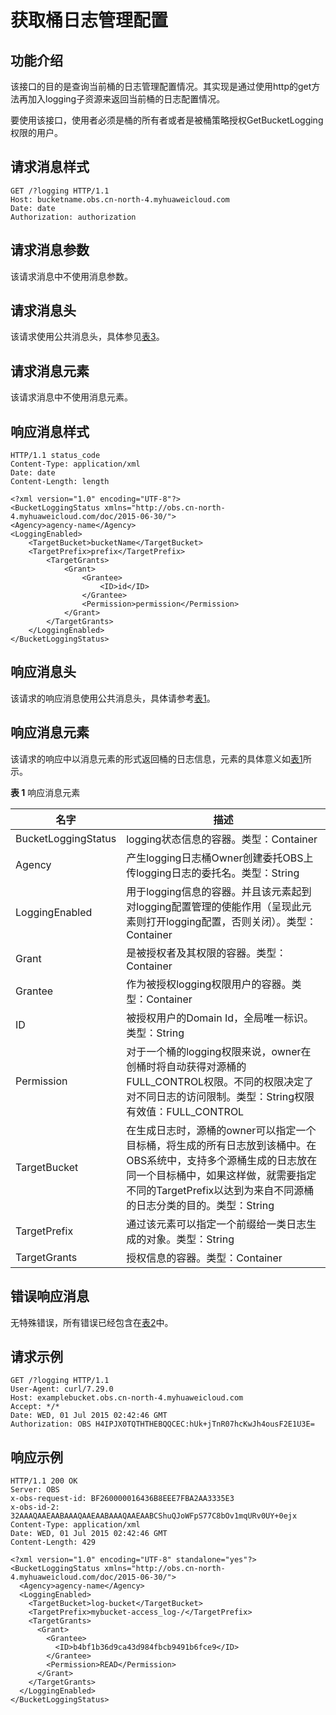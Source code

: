 # 获取桶日志管理配置<a name="obs_04_0033"></a>

## 功能介绍<a name="section5584184924715"></a>

该接口的目的是查询当前桶的日志管理配置情况。其实现是通过使用http的get方法再加入logging子资源来返回当前桶的日志配置情况。

要使用该接口，使用者必须是桶的所有者或者是被桶策略授权GetBucketLogging权限的用户。

## 请求消息样式<a name="section35617081"></a>

```
GET /?logging HTTP/1.1 
Host: bucketname.obs.cn-north-4.myhuaweicloud.com 
Date: date
Authorization: authorization
```

## 请求消息参数<a name="section52118276"></a>

该请求消息中不使用消息参数。

## 请求消息头<a name="section66411303"></a>

该请求使用公共消息头，具体参见[表3](构造请求.md#table25197309)。

## 请求消息元素<a name="section60830819"></a>

该请求消息中不使用消息元素。

## 响应消息样式<a name="section10606466"></a>

```
HTTP/1.1 status_code
Content-Type: application/xml 
Date: date
Content-Length: length

<?xml version="1.0" encoding="UTF-8"?> 
<BucketLoggingStatus xmlns="http://obs.cn-north-4.myhuaweicloud.com/doc/2015-06-30/"> 
<Agency>agency-name</Agency>
<LoggingEnabled> 
    <TargetBucket>bucketName</TargetBucket> 
    <TargetPrefix>prefix</TargetPrefix> 
        <TargetGrants> 
            <Grant> 
                <Grantee> 
                    <ID>id</ID> 
                </Grantee> 
                <Permission>permission</Permission> 
            </Grant> 
        </TargetGrants> 
    </LoggingEnabled> 
</BucketLoggingStatus>
```

## 响应消息头<a name="section28349331"></a>

该请求的响应消息使用公共消息头，具体请参考[表1](返回结果.md#d0e686)。

## 响应消息元素<a name="section53817393"></a>

该请求的响应中以消息元素的形式返回桶的日志信息，元素的具体意义如[表1](#table64048341152231)所示。

**表 1**  响应消息元素

|名字|描述|
|--|--|
|BucketLoggingStatus|logging状态信息的容器。类型：Container|
|Agency|产生logging日志桶Owner创建委托OBS上传logging日志的委托名。类型：String|
|LoggingEnabled|用于logging信息的容器。并且该元素起到对logging配置管理的使能作用（呈现此元素则打开logging配置，否则关闭）。类型：Container|
|Grant|是被授权者及其权限的容器。类型：Container|
|Grantee|作为被授权logging权限用户的容器。类型：Container|
|ID|被授权用户的Domain Id，全局唯一标识。类型：String|
|Permission|对于一个桶的logging权限来说，owner在创桶时将自动获得对源桶的FULL_CONTROL权限。不同的权限决定了对不同日志的访问限制。类型：String权限有效值：FULL_CONTROL | READ | WRITE|
|TargetBucket|在生成日志时，源桶的owner可以指定一个目标桶，将生成的所有日志放到该桶中。在OBS系统中，支持多个源桶生成的日志放在同一个目标桶中，如果这样做，就需要指定不同的TargetPrefix以达到为来自不同源桶的日志分类的目的。类型：String|
|TargetPrefix|通过该元素可以指定一个前缀给一类日志生成的对象。类型：String|
|TargetGrants|授权信息的容器。类型：Container|


## 错误响应消息<a name="section14594492"></a>

无特殊错误，所有错误已经包含在[表2](错误码.md#d0e843)中。

## 请求示例<a name="section14482163815396"></a>

```
GET /?logging HTTP/1.1
User-Agent: curl/7.29.0
Host: examplebucket.obs.cn-north-4.myhuaweicloud.com
Accept: */*
Date: WED, 01 Jul 2015 02:42:46 GMT
Authorization: OBS H4IPJX0TQTHTHEBQQCEC:hUk+jTnR07hcKwJh4ousF2E1U3E=
```

## 响应示例<a name="section76081155815"></a>

```
HTTP/1.1 200 OK
Server: OBS
x-obs-request-id: BF260000016436B8EEE7FBA2AA3335E3
x-obs-id-2: 32AAAQAAEAABAAAQAAEAABAAAQAAEAABCShuQJoWFpS77C8bOv1mqURv0UY+0ejx
Content-Type: application/xml
Date: WED, 01 Jul 2015 02:42:46 GMT
Content-Length: 429

<?xml version="1.0" encoding="UTF-8" standalone="yes"?>
<BucketLoggingStatus xmlns="http://obs.cn-north-4.myhuaweicloud.com/doc/2015-06-30/">
  <Agency>agency-name</Agency>
  <LoggingEnabled>
    <TargetBucket>log-bucket</TargetBucket>
    <TargetPrefix>mybucket-access_log-/</TargetPrefix>
    <TargetGrants>
      <Grant>
        <Grantee>
          <ID>b4bf1b36d9ca43d984fbcb9491b6fce9</ID>
        </Grantee>
        <Permission>READ</Permission>
      </Grant>
    </TargetGrants>
  </LoggingEnabled>
</BucketLoggingStatus>
```

